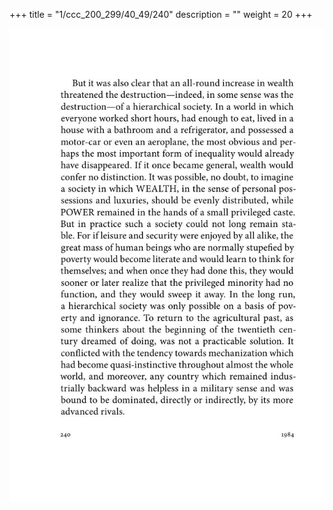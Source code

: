 +++
title = "1/ccc_200_299/40_49/240"
description = ""
weight = 20
+++

<img class="center-fit-jpg" src="/jpg_/out_jpg_1984__240.jpg" ></img>


